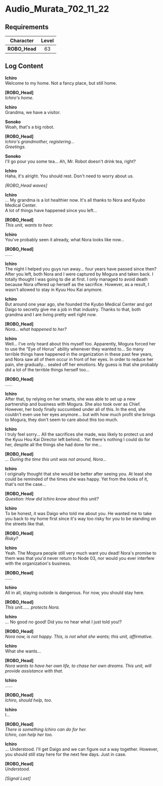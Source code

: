 # Audio_Murata_702_11_22
## Requirements
|  Character  |Level|
|-------------|:---:|
|**ROBO_Head**| 63  |

## Log Content
**Ichiro**<br>
Welcome to my home. Not a fancy place, but still home.

**[ROBO_Head]**<br>
*Ichiro's home.*

**Ichiro**<br>
Grandma, we have a visitor.

**Sonoko**<br>
Woah, that's a big robot.

**[ROBO_Head]**<br>
*Ichiro's grandmother, registering...<br>
Greetings.*

**Sonoko**<br>
I'll go pour you some tea... Ah, Mr. Robot doesn't drink tea, right?

**Ichiro**<br>
Haha, it's alright. You should rest. Don't need to worry about us.

*\[ROBO_Head waves\]*

**Ichiro**<br>
... My grandma is a lot healthier now. It's all thanks to Nora and Kyubo Medical Center.<br>
A lot of things have happened since you left...

**[ROBO_Head]**<br>
*This unit, wants to hear.*

**Ichiro**<br>
You've probably seen it already, what Nora looks like now...

**[ROBO_Head]**<br>
*......*

**Ichiro**<br>
The night I helped you guys run away... four years have passed since then?<br>
After you left, both Nora and I were captured by Mogura and taken back. I totally thought I was going to die at first. I only managed to avoid death because Nora offered up herself as the sacrifice. However, as a result, I wasn't allowed to stay in Kyuu Hou Kai anymore.

**Ichiro**<br>
But around one year ago, she founded the Kyubo Medical Center and got Daigo to secretly give me a job in that industry. Thanks to that, both grandma and I are living pretty well right now. 

**[ROBO_Head]**<br>
*Nora... what happened to her?*

**Ichiro**<br>
Well... I've only heard about this myself too. Apparently, Mogura forced her to use the "Eye of Horus" ability whenever they wanted to... So many terrible things have happened in the organization in these past few years, and Nora saw all of them occur in front of her eyes. In order to reduce her pain, she gradually... sealed off her emotions. My guess is that she probably did a lot of the terrible things herself too...

**[ROBO_Head]**<br>
*......*

**Ichiro**<br>
After that, by relying on her smarts, she was able to set up a new partnership and business with Mogura. She also took over as Chief. However, her body finally succumbed under all of this. In the end, she couldn't even use her eyes anymore... but with how much profit she brings to Mogura, they don't seem to care about this too much.

**Ichiro**<br>
I truly feel sorry... All the sacrifices she made, was likely to protect us and the Kyuu Hou Kai Director left behind... Yet there's nothing I could do for her, despite all the things she had done for me...

**[ROBO_Head]**<br>
*... During the time this unit was not around, Nora...*

**Ichiro**<br>
I originally thought that she would be better after seeing you. At least she could be reminded of the times she was happy. Yet from the looks of it, that's not the case...

**[ROBO_Head]**<br>
*Question: How did Ichiro know about this unit?*

**Ichiro**<br>
To be honest, it was Daigo who told me about you. He wanted me to take you back to my home first since it's way too risky for you to be standing on the streets like that.

**[ROBO_Head]**<br>
*Risky?*

**Ichiro**<br>
Yeah. The Mogura people still very much want you dead! Nora's promise to them was that you'd never return to Node 03, nor would you ever interfere with the organization's business.

**[ROBO_Head]**<br>
*......*

**Ichiro**<br>
All in all, staying outside is dangerous. For now, you should stay here.

**[ROBO_Head]**<br>
*This unit...... protects Nora.*

**Ichiro**<br>
... No good no good! Did you no hear what I just told you!?

**[ROBO_Head]**<br>
*Nora now, is not happy. This, is not what she wants; this unit, affirmative.*

**Ichiro**<br>
What she wants...

**[ROBO_Head]**<br>
*Nora wants to have her own life, to chase her own dreams. This unit, will provide assistance with that.*

**Ichiro**<br>
......

**[ROBO_Head]**<br>
*Ichiro, should help, too.*

**Ichiro**<br>
I...

**[ROBO_Head]**<br>
*There is something Ichiro can do for her. <br>
Ichiro, can help her too.*

**Ichiro**<br>
... Understood. I'll get Daigo and we can figure out a way together. However, you should still stay here for the next few days. Just in case.

**[ROBO_Head]**<br>
*Understood.*

*[Signal Lost]*
